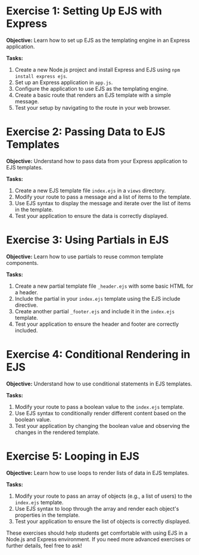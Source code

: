 
# Exercise 1: Setting Up EJS with Express
**Objective:** Learn how to set up EJS as the templating engine in an Express application.

**Tasks:**
1. Create a new Node.js project and install Express and EJS using `npm install express ejs`.
2. Set up an Express application in `app.js`.
3. Configure the application to use EJS as the templating engine.
4. Create a basic route that renders an EJS template with a simple message.
5. Test your setup by navigating to the route in your web browser.

# Exercise 2: Passing Data to EJS Templates
**Objective:** Understand how to pass data from your Express application to EJS templates.

**Tasks:**
1. Create a new EJS template file `index.ejs` in a `views` directory.
2. Modify your route to pass a message and a list of items to the template.
3. Use EJS syntax to display the message and iterate over the list of items in the template.
4. Test your application to ensure the data is correctly displayed.

# Exercise 3: Using Partials in EJS
**Objective:** Learn how to use partials to reuse common template components.

**Tasks:**
1. Create a new partial template file `_header.ejs` with some basic HTML for a header.
2. Include the partial in your `index.ejs` template using the EJS include directive.
3. Create another partial `_footer.ejs` and include it in the `index.ejs` template.
4. Test your application to ensure the header and footer are correctly included.

# Exercise 4: Conditional Rendering in EJS
**Objective:** Understand how to use conditional statements in EJS templates.

**Tasks:**
1. Modify your route to pass a boolean value to the `index.ejs` template.
2. Use EJS syntax to conditionally render different content based on the boolean value.
3. Test your application by changing the boolean value and observing the changes in the rendered template.

# Exercise 5: Looping in EJS
**Objective:** Learn how to use loops to render lists of data in EJS templates.

**Tasks:**
1. Modify your route to pass an array of objects (e.g., a list of users) to the `index.ejs` template.
2. Use EJS syntax to loop through the array and render each object's properties in the template.
3. Test your application to ensure the list of objects is correctly displayed.

These exercises should help students get comfortable with using EJS in a Node.js and Express environment. If you need more advanced exercises or further details, feel free to ask!
